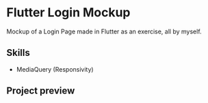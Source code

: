 # Flutter Login Mockup

Mockup of a Login Page made in Flutter as an exercise, all by myself.

## Skills

* MediaQuery (Responsivity)

## Project preview
